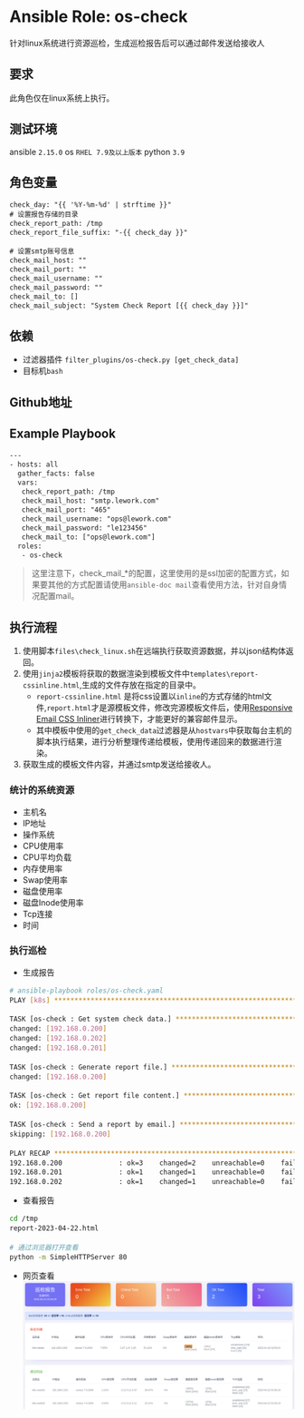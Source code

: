 # Ansible Role: os-check

针对linux系统进行资源巡检，生成巡检报告后可以通过邮件发送给接收人

## 要求

此角色仅在linux系统上执行。

## 测试环境

ansible `2.15.0`
os `RHEL 7.9及以上版本`
python `3.9`

## 角色变量
	check_day: "{{ '%Y-%m-%d' | strftime }}"
	# 设置报告存储的目录
	check_report_path: /tmp
	check_report_file_suffix: "-{{ check_day }}"
	
	# 设置smtp账号信息
	check_mail_host: ""
	check_mail_port: ""
	check_mail_username: ""
	check_mail_password: ""
	check_mail_to: []
	check_mail_subject: "System Check Report [{{ check_day }}]"


## 依赖

- 过滤器插件 `filter_plugins/os-check.py [get_check_data]`
- 目标机`bash`

## Github地址


## Example Playbook

	---
	- hosts: all
	  gather_facts: false
	  vars:
	   check_report_path: /tmp
	   check_mail_host: "smtp.lework.com"
	   check_mail_port: "465"
	   check_mail_username: "ops@lework.com"
	   check_mail_password: "le123456"
	   check_mail_to: ["ops@lework.com"] 
	  roles:
	   - os-check

> 这里注意下，check_mail_*的配置，这里使用的是ssl加密的配置方式，如果要其他的方式配置请使用`ansible-doc mail`查看使用方法，针对自身情况配置mail。

## 执行流程

1. 使用脚本`files\check_linux.sh`在远端执行获取资源数据，并以json结构体返回。
2. 使用`jinja2`模板将获取的数据渲染到模板文件中`templates\report-cssinline.html`,生成的文件存放在指定的目录中。
	- `report-cssinline.html` 是将css设置以`inline`的方式存储的html文件,`report.html`才是源模板文件，修改完源模板文件后，使用[Responsive Email CSS Inliner](https://htmlemail.io/inline/)进行转换下，才能更好的兼容邮件显示。
	- 其中模板中使用的`get_check_data`过滤器是从`hostvars`中获取每台主机的脚本执行结果，进行分析整理传递给模板，使用传递回来的数据进行渲染。
3. 获取生成的模板文件内容，并通过smtp发送给接收人。

### 统计的系统资源

- 主机名
- IP地址
- 操作系统
- CPU使用率
- CPU平均负载
- 内存使用率
- Swap使用率
- 磁盘使用率
- 磁盘Inode使用率
- Tcp连接
- 时间

### 执行巡检

- 生成报告

```bash
# ansible-playbook roles/os-check.yaml
PLAY [k8s] **********************************************************************************

TASK [os-check : Get system check data.] ****************************************************
changed: [192.168.0.200]
changed: [192.168.0.202]
changed: [192.168.0.201]

TASK [os-check : Generate report file.] *****************************************************
changed: [192.168.0.200]

TASK [os-check : Get report file content.] **************************************************
ok: [192.168.0.200]

TASK [os-check : Send a report by email.] ***************************************************
skipping: [192.168.0.200]

PLAY RECAP **********************************************************************************
192.168.0.200              : ok=3    changed=2    unreachable=0    failed=0    skipped=1    rescued=0    ignored=0   
192.168.0.201              : ok=1    changed=1    unreachable=0    failed=0    skipped=0    rescued=0    ignored=0   
192.168.0.202              : ok=1    changed=1    unreachable=0    failed=0    skipped=0    rescued=0    ignored=0
```

- 查看报告

```bash
cd /tmp
report-2023-04-22.html

# 通过浏览器打开查看
python -m SimpleHTTPServer 80
```

- 网页查看
![result](images/result.png)
